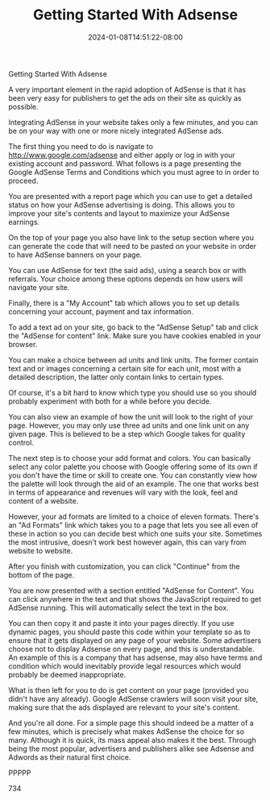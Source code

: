 ﻿---
title: "Getting Started With Adsense"
date: 2024-01-08T14:51:22-08:00
description: "Adsense Tips for Web Success"
featured_image: "/images/Adsense.jpg"
tags: ["Adsense"]
---

Getting Started With Adsense

A very important element in the rapid adoption of AdSense is that it has been very easy for publishers to get the ads on their site as quickly as possible.

Integrating AdSense in your website takes only a few minutes, and you can be on your way with one or more nicely integrated AdSense ads. 

The first thing you need to do is navigate to http://www.google.com/adsense and either apply or log in with your existing account and password. What follows is a page presenting the Google AdSense Terms and Conditions which you must agree to in order to proceed.

You are presented with a report page which you can use to get a detailed status on how your AdSense advertising is doing. This allows you to improve your site's contents and layout to maximize your AdSense earnings.

On the top of your page you also have link to the setup section where you can generate the code that will need to be pasted on your website in order to have AdSense banners on your page.

You can use AdSense for text (the said ads), using a search box or with referrals. Your choice among these options depends on how users will navigate your site.

Finally, there is a "My Account" tab which allows you to set up details concerning your account, payment and tax information.

To add a text ad on your site, go back to the "AdSense Setup" tab and click the "AdSense for content" link. Make sure you have cookies enabled in your browser.

You can make a choice between ad units and link units. The former contain text and or images concerning a certain site for each unit, most with a detailed description, the latter only contain links to certain types. 

Of course, it's a bit hard to know which type you should use so you should probably experiment with both for a while before you decide.

You can also view an example of how the unit will look to the right of your page. However, you may only use three ad units and one link unit on any given page. This is believed to be a step which Google takes for quality control.

The next step is to choose your add format and colors. You can basically select any color palette you choose with Google offering some of its own if you don't have the time or skill to create one. You can constantly view how the palette will look through the aid of an example. The one that works best in terms of appearance and revenues will vary with the look, feel and content of a website. 

However, your ad formats are limited to a choice of eleven formats. There's an "Ad Formats" link which takes you to a page that lets you see all even of these in action so you can decide best which one suits your site. Sometimes the most intrusive, doesn’t work best however again, this can vary from website to website.

After you finish with customization, you can click "Continue" from the bottom of the page.

You are now presented with a section entitled "AdSense for Content". You can click anywhere in the text and that shows the JavaScript required to get AdSense running. This will automatically select the text in the box. 

You can then copy it and paste it into your pages directly. If you use dynamic pages, you should paste this code within your template so as to ensure that it gets displayed on any page of your website. Some advertisers choose not to display Adsense on every page, and this is understandable. An example of this is a company that has adsense, may also have terms and condition which would inevitably provide legal resources which would probably be deemed inappropriate.

What is then left for you to do is get content on your page (provided you didn't have any already). Google AdSense crawlers will soon visit your site, making sure that the ads displayed are relevant to your site's content.

And you're all done. For a simple page this should indeed be a matter of a few minutes, which is precisely what makes AdSense the choice for so many. Although it is quick, its mass appeal also makes it the best. Through being the most popular, advertisers and publishers alike see Adsense and Adwords as their natural first choice.

PPPPP

734


